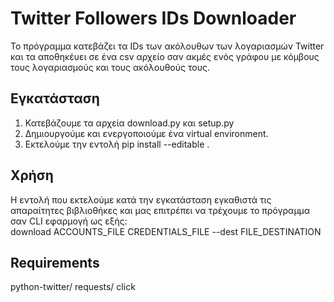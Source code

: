 # Twitter Followers IDs Downloader
Το πρόγραμμα κατεβάζει τα IDs των ακόλουθων των λογαριασμών Twitter και τα αποθηκέυει σε ένα csv αρχείο
σαν ακμές ενός γράφου με κόμβους τους λογαριασμούς και τους ακόλουθούς τους.    
## Εγκατάσταση
1. Κατεβάζουμε τα αρχεία download.py και setup.py
2. Δημιουργούμε και ενεργοποιούμε ένα virtual environment.
3. Εκτελούμε την εντολή pip install --editable .
## Χρήση
Η εντολή που εκτελούμε κατά την εγκατάσταση εγκαθιστά τις απαραίτητες βιβλιοθήκες και μας επιτρέπει να 
τρέχουμε το πρόγραμμα σαν CLI εφαρμογή ως εξής:\
download ACCOUNTS_FILE CREDENTIALS_FILE --dest FILE_DESTINATION
## Requirements
python-twitter/
requests/
click